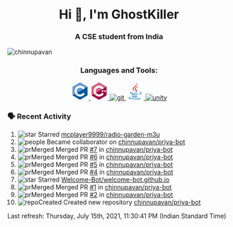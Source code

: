 <h1 align="center">Hi 👋, I'm GhostKiller</h1>
<h3 align="center">A CSE student from India</h3>

<p align="left"> <img src="https://komarev.com/ghpvc/?username=chinnupavan&label=Profile%20views&color=0e75b6&style=flat" alt="chinnupavan" /> </p>


<h3 align="center">Languages and Tools:</h3>
<p align="center"> <a href="https://www.cprogramming.com/" target="_blank"> <img src="https://raw.githubusercontent.com/devicons/devicon/master/icons/c/c-original.svg" alt="c" width="40" height="40"/> </a> <a href="https://www.w3schools.com/cpp/" target="_blank"> <img src="https://raw.githubusercontent.com/devicons/devicon/master/icons/cplusplus/cplusplus-original.svg" alt="cplusplus" width="40" height="40"/> </a> <a href="https://git-scm.com/" target="_blank"> <img src="https://www.vectorlogo.zone/logos/git-scm/git-scm-icon.svg" alt="git" width="40" height="40"/> </a> <a href="https://www.java.com" target="_blank"> <img src="https://raw.githubusercontent.com/devicons/devicon/master/icons/java/java-original.svg" alt="java" width="40" height="40"/> </a> <a href="https://unity.com/" target="_blank"> <img src="https://www.vectorlogo.zone/logos/unity3d/unity3d-icon.svg" alt="unity" width="40" height="40"/> </a> </p>

### 🗣 Recent Activity
<!--RECENT_ACTIVITY:start-->
1. ![star] Starred [mcplayer9999/radio-garden-m3u](https://github.com/mcplayer9999/radio-garden-m3u)
2. ![people] Became collaborator on [chinnupavan/priya-bot](https://github.com/chinnupavan/priya-bot)
3. ![prMerged] Merged PR [#7](https://github.com/chinnupavan/priya-bot/pull/7) in [chinnupavan/priya-bot](https://github.com/chinnupavan/priya-bot)
4. ![prMerged] Merged PR [#6](https://github.com/chinnupavan/priya-bot/pull/6) in [chinnupavan/priya-bot](https://github.com/chinnupavan/priya-bot)
5. ![prMerged] Merged PR [#5](https://github.com/chinnupavan/priya-bot/pull/5) in [chinnupavan/priya-bot](https://github.com/chinnupavan/priya-bot)
6. ![prMerged] Merged PR [#4](https://github.com/chinnupavan/priya-bot/pull/4) in [chinnupavan/priya-bot](https://github.com/chinnupavan/priya-bot)
7. ![star] Starred [Welcome-Bot/welcome-bot.github.io](https://github.com/Welcome-Bot/welcome-bot.github.io)
8. ![prMerged] Merged PR [#1](https://github.com/chinnupavan/priya-bot/pull/1) in [chinnupavan/priya-bot](https://github.com/chinnupavan/priya-bot)
9. ![prMerged] Merged PR [#2](https://github.com/chinnupavan/priya-bot/pull/2) in [chinnupavan/priya-bot](https://github.com/chinnupavan/priya-bot)
10. ![repoCreated] Created new repository [chinnupavan/priya-bot](https://github.com/chinnupavan/priya-bot)
<!--RECENT_ACTIVITY:end-->
<!--RECENT_ACTIVITY:last_update-->
Last refresh: Thursday, July 15th, 2021, 11:30:41 PM (Indian Standard Time)
<!--RECENT_ACTIVITY:last_update_end-->

<!-- Badges -->
[issueOpened]: https://cdn.jsdelivr.net/gh/Readme-Workflows/Readme-Icons@main/icons/octicons/IssueOpenedOld.svg
[issueClosed]: https://cdn.jsdelivr.net/gh/Readme-Workflows/Readme-Icons@main/icons/octicons/IssueClosedOld.svg

[prOpened]: https://cdn.jsdelivr.net/gh/Readme-Workflows/Readme-Icons@main/icons/octicons/PullRequestOpened.svg
[prClosed]: https://cdn.jsdelivr.net/gh/Readme-Workflows/Readme-Icons@main/icons/octicons/PullRequestClosed.svg
[prMerged]: https://cdn.jsdelivr.net/gh/Readme-Workflows/Readme-Icons@main/icons/octicons/PullRequestMerged.svg

[comment]: https://cdn.jsdelivr.net/gh/Readme-Workflows/Readme-Icons@main/icons/octicons/Comment.svg

[changesRequested]: https://cdn.jsdelivr.net/gh/Readme-Workflows/Readme-Icons@main/icons/octicons/RequestedChanges.svg
[approved]: https://cdn.jsdelivr.net/gh/Readme-Workflows/Readme-Icons@main/icons/octicons/ApprovedChanges.svg

[repoCreated]: https://cdn.jsdelivr.net/gh/Readme-Workflows/Readme-Icons@main/icons/octicons/Repository.svg
[release]: https://cdn.jsdelivr.net/gh/Readme-Workflows/Readme-Icons@main/icons/octicons/Release.svg
[star]: https://cdn.jsdelivr.net/gh/Readme-Workflows/Readme-Icons@main/icons/octicons/StarredRepository.svg
[wiki]: https://cdn.jsdelivr.net/gh/Readme-Workflows/Readme-Icons@main/icons/octicons/Wiki.svg
[fork]: https://cdn.jsdelivr.net/gh/Readme-Workflows/Readme-Icons@main/icons/octicons/ForkedRepository.svg
[people]: https://cdn.jsdelivr.net/gh/Readme-Workflows/Readme-Icons@main/icons/octicons/People.svg
